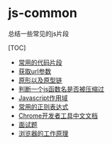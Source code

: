# js-common

总结一些常见的js片段

[TOC]

*  [常用的代码片段](./commonJs.md)
*  [获取url参数](./searchParam.js)
*  [原形以及原型链](./prototype.md)
*  [判断一个js函数名是否被压缩过](./isCrashed.js)
*  [Javascript作用域](./scope.md)
*  [常用的正则表达式](http://www.lovebxm.com/2017/05/31/RegExp/)
*  [Chrome开发者工具中文文档](http://www.css88.com/doc/chrome-devtools/)
*  [面试题](./interview.md)
*  [浏览器的工作原理](http://www.iefans.net/liulanqi-ruhe-gongzuo-yuanli/)
